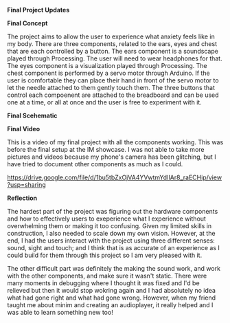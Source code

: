 **Final Project Updates**

**Final Concept** 

The project aims to allow the user to experience what anxiety feels like in my body. There are three components, related to the ears, eyes and chest that are each controlled by a button. The ears component is a soundscape played through Processing. The user will need to wear headphones for that. The eyes component is a visualization played through Processing. The chest component is performed by a servo motor through Arduino. If the user is comfortable they can place their hand in front of the servo motor to let the needle attached to them gently touch them. The three buttons that control each compoenent are attached to the breadboard and can be used one at a time, or all at once and the user is free to experiment with it. 

**Final Scehematic** 

**Final Video**

This is a video of my final project with all the components working. This was before the final setup at the IM showcase. I was not able to take more pictures and videos because my phone's camera has been glitching, but I have tried to document other components as much as I could. 

https://drive.google.com/file/d/1bu5tbZxOjVA4YVwtmYdIIAr8_raECHip/view?usp=sharing

**Reflection** 

The hardest part of the project was figuring out the hardware components and how to effectively users to exeperience what I experience without overwhelming them or making it too confusing. Given my limited skills in construction, I also needed to scale down my own vision. However, at the end, I had the users interact with the project using three different senses: sound, sight and touch; and I think that is as accurate of an experience as I could build for them through this project so I am very pleased with it. 

The other difficult part was definitely the making the sound work, and work with the other components, and make sure it wasn't static. There were many moments in debugging where I thought it was fixed and I'd be relieved but then it would stop wokring again and I had absolutely no idea what had gone right and what had gone wrong. However, when my friend taught me about minim and creating an audioplayer, it really helped and I was able to learn something new too! 
